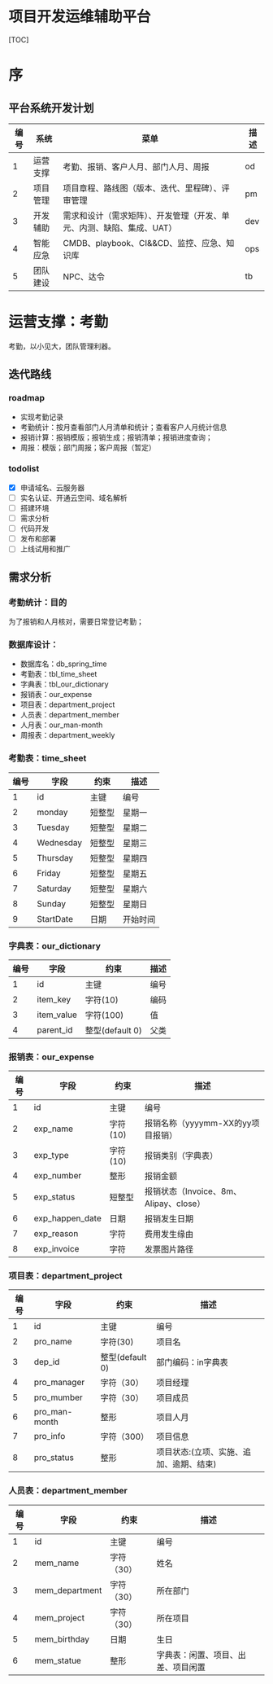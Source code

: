 # 项目开发运维辅助平台

[TOC]

# 序

## 平台系统开发计划

| 编号   | 系统   | 菜单                                   | 描述   |
| ---- | ---- | ------------------------------------ | ---- |
| 1    | 运营支撑 | 考勤、报销、客户人月、部门人月、周报                   | od   |
| 2    | 项目管理 | 项目章程、路线图（版本、迭代、里程碑）、评审管理             | pm   |
| 3    | 开发辅助 | 需求和设计（需求矩阵）、开发管理（开发、单元、内测、缺陷、集成、UAT） | dev  |
| 4    | 智能应急 | CMDB、playbook、CI&&CD、监控、应急、知识库       | ops  |
| 5    | 团队建设 | NPC、达令                               | tb   |

# 运营支撑：考勤

考勤，以小见大，团队管理利器。

## 迭代路线

### roadmap

+ 实现考勤记录
+ 考勤统计：按月查看部门人月清单和统计；查看客户人月统计信息
+ 报销计算：报销模版；报销生成；报销清单；报销进度查询；
+ 周报：模版；部门周报；客户周报（暂定）

### todolist

- [x] 申请域名、云服务器
- [ ] 实名认证、开通云空间、域名解析
- [ ] 搭建环境
- [ ] 需求分析
- [ ] 代码开发
- [ ] 发布和部署
- [ ] 上线试用和推广

## 需求分析

### 考勤统计：目的

为了报销和人月核对，需要日常登记考勤；

### 数据库设计：

+ 数据库名：db_spring_time
+ 考勤表：tbl_time_sheet
+ 字典表：tbl_our_dictionary
+ 报销表：our_expense
+ 项目表：department_project
+ 人员表：department_member
+ 人月表：our_man-month
+ 周报表：department_weekly

### 考勤表：time_sheet

| 编号   | 字段        | 约束   | 描述   |
| ---- | --------- | ---- | ---- |
| 1    | id        | 主键   | 编号   |
| 2    | monday    | 短整型  | 星期一  |
| 3    | Tuesday   | 短整型  | 星期二  |
| 4    | Wednesday | 短整型  | 星期三  |
| 5    | Thursday  | 短整型  | 星期四  |
| 6    | Friday    | 短整型  | 星期五  |
| 7    | Saturday  | 短整型  | 星期六  |
| 8    | Sunday    | 短整型  | 星期日  |
| 9    | StartDate | 日期   | 开始时间 |

### 字典表：our_dictionary

| 编号   | 字段         | 约束            | 描述   |
| ---- | ---------- | ------------- | ---- |
| 1    | id         | 主键            | 编号   |
| 2    | item_key   | 字符(10)        | 编码   |
| 3    | item_value | 字符(100)       | 值    |
| 4    | parent_id  | 整型(default 0) | 父类   |

### 报销表：our_expense

| 编号   | 字段              | 约束     | 描述                            |
| ---- | --------------- | ------ | ----------------------------- |
| 1    | id              | 主键     | 编号                            |
| 2    | exp_name        | 字符(10) | 报销名称（yyyymm-XX的yy项目报销）        |
| 3    | exp_type        | 字符(10) | 报销类别（字典表）                     |
| 4    | exp_number      | 整形     | 报销金额                          |
| 5    | exp_status      | 短整型    | 报销状态（Invoice、8m、Alipay、close） |
| 6    | exp_happen_date | 日期     | 报销发生日期                        |
| 7    | exp_reason      | 字符     | 费用发生缘由                        |
| 8    | exp_invoice     | 字符     | 发票图片路径                        |

### 项目表：department_project

| 编号   | 字段            | 约束            | 描述                    |
| ---- | ------------- | ------------- | --------------------- |
| 1    | id            | 主键            | 编号                    |
| 2    | pro_name      | 字符(30)        | 项目名                   |
| 3    | dep_id        | 整型(default 0) | 部门编码：in字典表            |
| 4    | pro_manager   | 字符（30）        | 项目经理                  |
| 5    | pro_mumber    | 字符（30）        | 项目成员                  |
| 6    | pro_man-month | 整形            | 项目人月                  |
| 7    | pro_info      | 字符（300）       | 项目信息                  |
| 8    | pro_status    | 整形            | 项目状态:(立项、实施、追加、逾期、结束) |

### 人员表：department_member

| 编号   | 字段             | 约束     | 描述                |
| ---- | -------------- | ------ | ----------------- |
| 1    | id             | 主键     | 编号                |
| 2    | mem_name       | 字符（30） | 姓名                |
| 3    | mem_department | 字符（30） | 所在部门              |
| 4    | mem_project    | 字符（30） | 所在项目              |
| 5    | mem_birthday   | 日期     | 生日                |
| 6    | mem_statue     | 整形     | 字典表：闲置、项目、出差、项目闲置 |









